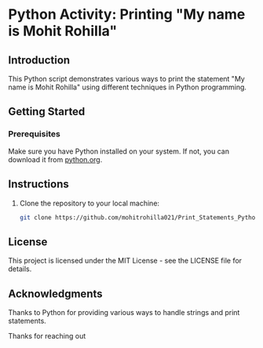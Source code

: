# Python Activity: Printing "My name is Mohit Rohilla"

## Introduction

This Python script demonstrates various ways to print the statement "My name is Mohit Rohilla" using different techniques in Python programming.

## Getting Started

### Prerequisites

Make sure you have Python installed on your system. If not, you can download it from [python.org](https://www.python.org/downloads/).

## Instructions

1. Clone the repository to your local machine:

   ```bash
   git clone https://github.com/mohitrohilla021/Print_Statements_Python.git

## License
This project is licensed under the MIT License - see the LICENSE file for details.

## Acknowledgments
Thanks to Python for providing various ways to handle strings and print statements.

Thanks for reaching out
